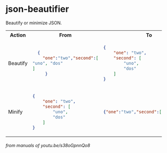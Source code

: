 # json-beautifier

Beautify or minimize JSON.

<table>
<tr>
<th> Action </th>
<th> From </th>
<th> To </th>
</tr>
<tr>
<td>Beautify</td>
<td>

```json
  {
    "one":"two","second":[
"uno", "dos"    
]
     }
```

</td>
<td>

```json
{
    "one": "two",
    "second": [
        "uno",
        "dos"
    ]
}
```

</td>
</tr>
<tr>
<td>Minify</td>
<td>

```json
{
    "one": "two",
    "second": [
        "uno",
        "dos"
    ]
}
```

</td>
<td>

```json
{"one":"two","second":["uno","dos"]}
```

</td>
</tr>
</table>

###### from manuals of youtu.be/s38oGpnnQo8